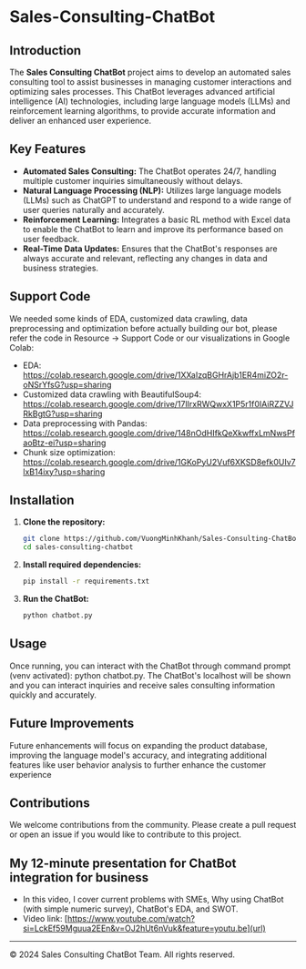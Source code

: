# Sales-Consulting-ChatBot

## Introduction
The **Sales Consulting ChatBot** project aims to develop an automated sales consulting tool to assist businesses in managing customer interactions and optimizing sales processes. This ChatBot leverages advanced artificial intelligence (AI) technologies, including large language models (LLMs) and reinforcement learning algorithms, to provide accurate information and deliver an enhanced user experience.

## Key Features
- **Automated Sales Consulting:** The ChatBot operates 24/7, handling multiple customer inquiries simultaneously without delays.
- **Natural Language Processing (NLP):** Utilizes large language models (LLMs) such as ChatGPT to understand and respond to a wide range of user queries naturally and accurately.
- **Reinforcement Learning:** Integrates a basic RL method with Excel data to enable the ChatBot to learn and improve its performance based on user feedback.
- **Real-Time Data Updates:** Ensures that the ChatBot's responses are always accurate and relevant, reflecting any changes in data and business strategies.

## Support Code
We needed some kinds of EDA, customized data crawling, data preprocessing and optimization before actually building our bot, please refer the code in Resource -> Support Code or our visualizations in Google Colab:
- EDA: https://colab.research.google.com/drive/1XXaIzqBGHrAjb1ER4miZO2r-oNSrYfsG?usp=sharing
- Customized data crawling with BeautifulSoup4: https://colab.research.google.com/drive/17lIrxRWQwxX1P5r1f0IAiRZZVJRkBgtG?usp=sharing
- Data preprocessing with Pandas: https://colab.research.google.com/drive/148nOdHIfkQeXkwffxLmNwsPfaoBtz-ei?usp=sharing
- Chunk size optimization: https://colab.research.google.com/drive/1GKoPyU2Vuf6XKSD8efk0UIv7lxB14ixy?usp=sharing

## Installation
1. **Clone the repository:**
    ```bash
    git clone https://github.com/VuongMinhKhanh/Sales-Consulting-ChatBot.git sales-consulting-chatbot
    cd sales-consulting-chatbot
    ```
2. **Install required dependencies:**
    ```bash
    pip install -r requirements.txt
    ```
3. **Run the ChatBot:**
    ```bash
    python chatbot.py
    ```

## Usage
Once running, you can interact with the ChatBot through command prompt (venv activated): python chatbot.py. The ChatBot's localhost will be shown and you can interact inquiries and receive sales consulting information quickly and accurately.

## Future Improvements
Future enhancements will focus on expanding the product database, improving the language model's accuracy, and integrating additional features like user behavior analysis to further enhance the customer experience

## Contributions
We welcome contributions from the community. Please create a pull request or open an issue if you would like to contribute to this project.

## My 12-minute presentation for ChatBot integration for business
- In this video, I cover current problems with SMEs, Why using ChatBot (with simple numeric survey), ChatBot's EDA, and SWOT.
- Video link: [https://www.youtube.com/watch?si=LckEf59Mguua2EEn&v=OJ2hUt6nVuk&feature=youtu.be](url)

---

© 2024 Sales Consulting ChatBot Team. All rights reserved.
